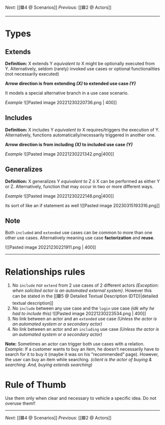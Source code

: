 _Next:_ [[🟩4 @ Scenarios]]
_Previous:_ [[🟩2 @ Actors]]

--- 

# Types

## Extends
**Definition:** X extends Y _equivalent to_ X might be optionally executed from Y. Alternatively, seldom (rarely) invoked use cases or optional functionalities (not necessarily executed)

**Arrow direction is from extending _(X)_ to extended use case _(Y)_**

It models a special alternative branch in a use case scenario.

_Example_
![[Pasted image 20221230220736.png | 400]]

## Includes
**Definition:** X includes Y _equivalent to_ X requires/triggers the execution of Y. Alternatively, functions automatically/necessarily triggered in another one.

**Arrow direction is from including _(X)_ to included use case _(Y)_**

_Example_
![[Pasted image 20221230221342.png|400]]

## Generalizes
**Definition:** X generalizes Y _equivalent to_ Z ó X can be performed as either Y or Z. Alternatively, function that may occur in two or more different ways.

_Example_
![[Pasted image 20221230222148.png|400]]

its sort of like an if statement as well
![[Pasted image 20230315193316.png]]


## Note
Both `included` and `extended` use cases can be common to more than one other use cases. Alternatively meaning use case **factorization** and **reuse**.

![[Pasted image 20221230221911.png | 400]]

--- 

# Relationships rules
1. No `include` nor `extend` from 2 use cases of 2 different actors _(Exception: when solicited actor is an automated external system)_. However this can be stated in the [[🟩5 @ Detailed Textual Description (DTD)|detailed textual description]]
2. No `include` between any use case and the `login` use case _(idk why he had to include this)_
	![[Pasted image 20221230223534.png | 400]]
3. No link between an actor and an `extended` use case _(Unless the actor is an automated system or a secondary actor)_
4. No link between an actor and an `including` use case _(Unless the actor is an automated system or a secondary actor)_

**Note:** Sometimes an actor can trigger both use cases with a relation.
_Example:_ 
If a customer wants to buy an item, he doesn’t necessarily have to search for it to buy it (maybe it was on his “recommended” page). However, the user can buy an item while searching. _(client is the actor of buying & searching. And, buying extends searching)_

# Rule of Thumb
Use them only when clear and necessary to vehicle a specific idea. Do not overuse them!!

---

_Next:_ [[🟩4 @ Scenarios]]
_Previous:_ [[🟩2 @ Actors]]
